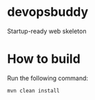 # devopsbuddy
Startup-ready web skeleton

# How to build
Run the following command:
```
mvn clean install
```



